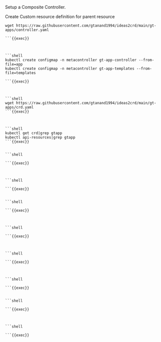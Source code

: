 Setup a Composite Controller.

Create Custom resource definition for parent resource
```shell
wget https://raw.githubusercontent.com/gtanand1994/ideas2crd/main/gt-apps/controller.yaml
 
```{{exec}}



```shell
kubectl create configmap -n metacontroller gt-app-controller --from-file=app
kubectl create configmap -n metacontroller gt-app-templates --from-file=templates
 
```{{exec}}



```shell
wget https://raw.githubusercontent.com/gtanand1994/ideas2crd/main/gt-apps/crd.yaml 
```{{exec}}



```shell
kubectl get crd|grep gtapp
kubectl api-resources|grep gtapp 
```{{exec}}


```shell
 
```{{exec}}



```shell
 
```{{exec}}


```shell
 
```{{exec}}



```shell
 
```{{exec}}



```shell
 
```{{exec}}



```shell
 
```{{exec}}


```shell
 
```{{exec}}



```shell
 
```{{exec}}

